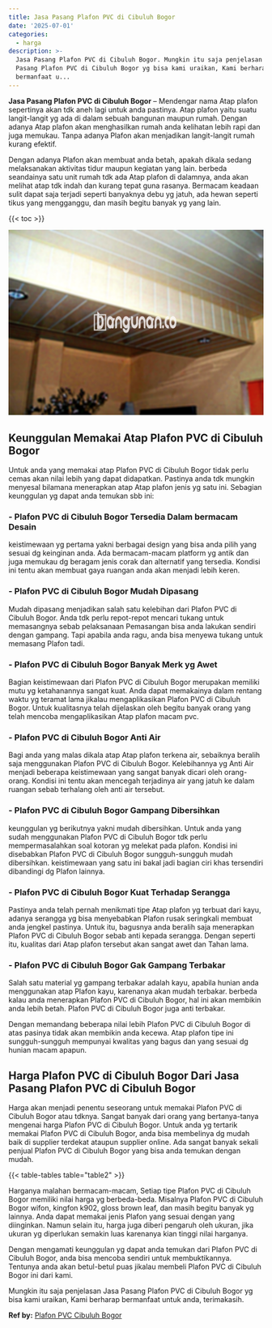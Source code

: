 ```yaml
---
title: Jasa Pasang Plafon PVC di Cibuluh Bogor
date: '2025-07-01'
categories:
  - harga
description: >-
  Jasa Pasang Plafon PVC di Cibuluh Bogor. Mungkin itu saja penjelasan Jasa
  Pasang Plafon PVC di Cibuluh Bogor yg bisa kami uraikan, Kami berharap
  bermanfaat u...
---
```


**Jasa Pasang Plafon PVC di Cibuluh Bogor** – Mendengar nama Atap plafon sepertinya akan tdk aneh lagi untuk anda pastinya. Atap plafon yaitu suatu langit-langit yg ada di dalam sebuah bangunan maupun rumah. Dengan adanya Atap plafon akan menghasilkan rumah anda kelihatan lebih rapi dan juga memukau. Tanpa adanya Plafon akan menjadikan langit-langit rumah kurang efektif.

Dengan adanya Plafon akan membuat anda betah, apakah dikala sedang melaksanakan aktivitas tidur maupun kegiatan yang lain. berbeda seandainya satu unit rumah tdk ada Atap plafon di dalamnya, anda akan melihat atap tdk indah dan kurang tepat guna rasanya. Bermacam keadaan sulit dapat saja terjadi seperti banyaknya debu yg jatuh, ada hewan seperti tikus yang mengganggu, dan masih begitu banyak yg yang lain.

{{< toc >}}

![Jasa Pasang Plafon PVC di Cibuluh Bogor](/images/flafond-pvc-murah06.png)

## Keunggulan Memakai Atap Plafon PVC di Cibuluh Bogor

Untuk anda yang memakai atap Plafon PVC di Cibuluh Bogor tidak perlu cemas akan nilai lebih yang dapat didapatkan. Pastinya anda tdk mungkin menyesal bilamana menerapkan atap Atap plafon jenis yg satu ini. Sebagian keunggulan yg dapat anda temukan sbb ini:

### \- Plafon PVC di Cibuluh Bogor Tersedia Dalam bermacam Desain

keistimewaan yg pertama yakni berbagai design yang bisa anda pilih yang sesuai dg keinginan anda. Ada bermacam-macam platform yg antik dan juga memukau dg beragam jenis corak dan alternatif yang tersedia. Kondisi ini tentu akan membuat gaya ruangan anda akan menjadi lebih keren.

### \- Plafon PVC di Cibuluh Bogor Mudah Dipasang

Mudah dipasang menjadikan salah satu kelebihan dari Plafon PVC di Cibuluh Bogor. Anda tdk perlu repot-repot mencari tukang untuk memasangnya sebab pelaksanaan Pemasangan bisa anda lakukan sendiri dengan gampang. Tapi apabila anda ragu, anda bisa menyewa tukang untuk memasang Plafon tadi.

### \- Plafon PVC di Cibuluh Bogor Banyak Merk yg Awet

Bagian keistimewaan dari Plafon PVC di Cibuluh Bogor merupakan memiliki mutu yg ketahanannya sangat kuat. Anda dapat memakainya dalam rentang waktu yg teramat lama jikalau mengaplikasikan Plafon PVC di Cibuluh Bogor. Untuk kualitasnya telah dijelaskan oleh begitu banyak orang yang telah mencoba mengaplikasikan Atap plafon macam pvc.

### \- Plafon PVC di Cibuluh Bogor Anti Air

Bagi anda yang malas dikala atap Atap plafon terkena air, sebaiknya beralih saja menggunakan Plafon PVC di Cibuluh Bogor. Kelebihannya yg Anti Air menjadi beberapa keistimewaan yang sangat banyak dicari oleh orang-orang. Kondisi ini tentu akan mencegah terjadinya air yang jatuh ke dalam ruangan sebab terhalang oleh anti air tersebut.

### \- Plafon PVC di Cibuluh Bogor Gampang Dibersihkan

keunggulan yg berikutnya yakni mudah dibersihkan. Untuk anda yang sudah menggunakan Plafon PVC di Cibuluh Bogor tdk perlu mempermasalahkan soal kotoran yg melekat pada plafon. Kondisi ini disebabkan Plafon PVC di Cibuluh Bogor sungguh-sungguh mudah dibersihkan. keistimewaan yang satu ini bakal jadi bagian ciri khas tersendiri dibandingi dg Plafon lainnya.

### \- Plafon PVC di Cibuluh Bogor Kuat Terhadap Serangga

Pastinya anda telah pernah menikmati tipe Atap plafon yg terbuat dari kayu, adanya serangga yg bisa menyebabkan Plafon rusak seringkali membuat anda jengkel pastinya. Untuk itu, bagusnya anda beralih saja menerapkan Plafon PVC di Cibuluh Bogor sebab anti kepada serangga. Dengan seperti itu, kualitas dari Atap plafon tersebut akan sangat awet dan Tahan lama.

### \- Plafon PVC di Cibuluh Bogor Gak Gampang Terbakar

Salah satu material yg gampang terbakar adalah kayu, apabila hunian anda menggunakan atap Plafon kayu, karenanya akan mudah terbakar. berbeda kalau anda menerapkan Plafon PVC di Cibuluh Bogor, hal ini akan membikin anda lebih betah. Plafon PVC di Cibuluh Bogor juga anti terbakar.

Dengan memandang beberapa nilai lebih Plafon PVC di Cibuluh Bogor di atas pasinya tidak akan membikin anda kecewa. Atap plafon tipe ini sungguh-sungguh mempunyai kwalitas yang bagus dan yang sesuai dg hunian macam apapun.

## Harga Plafon PVC di Cibuluh Bogor Dari Jasa Pasang Plafon PVC di Cibuluh Bogor

Harga akan menjadi penentu seseorang untuk memakai Plafon PVC di Cibuluh Bogor atau tdknya. Sangat banyak dari orang yang bertanya-tanya mengenai harga Plafon PVC di Cibuluh Bogor. Untuk anda yg tertarik memakai Plafon PVC di Cibuluh Bogor, anda bisa membelinya dg mudah baik di supplier terdekat ataupun supplier online. Ada sangat banyak sekali penjual Plafon PVC di Cibuluh Bogor yang bisa anda temukan dengan mudah.

{{< table-tables table="table2" >}}

Harganya malahan bermacam-macam, Setiap tipe Plafon PVC di Cibuluh Bogor memiliki nilai harga yg berbeda-beda. Misalnya Plafon PVC di Cibuluh Bogor wifon, kingfon k902, gloss brown leaf, dan masih begitu banyak yg lainnya. Anda dapat memakai jenis Plafon yang sesuai dengan yang diinginkan. Namun selain itu, harga juga diberi pengaruh oleh ukuran, jika ukuran yg diperlukan semakin luas karenanya kian tinggi nilai harganya.

Dengan mengamati keunggulan yg dapat anda temukan dari Plafon PVC di Cibuluh Bogor, anda bisa mencoba sendiri untuk membuktikannya. Tentunya anda akan betul-betul puas jikalau membeli Plafon PVC di Cibuluh Bogor ini dari kami.

Mungkin itu saja penjelasan Jasa Pasang Plafon PVC di Cibuluh Bogor yg bisa kami uraikan, Kami berharap bermanfaat untuk anda, terimakasih.

**Ref by:** [Plafon PVC Cibuluh Bogor](https://id.wikipedia.org/wiki/Plafon)
